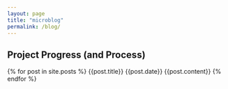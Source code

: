 ```yaml
---
layout: page
title: "microblog"
permalink: /blog/
---
```


## Project Progress (and Process)
{% for post in site.posts %}
        {{post.title}}
        {{post.date}}
        {{post.content}}
{% endfor %}

